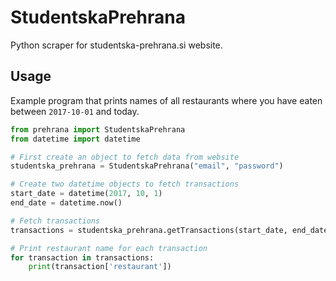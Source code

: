 # StudentskaPrehrana
Python scraper for studentska-prehrana.si website.

## Usage
Example program that prints names of all restaurants where you have eaten between `2017-10-01` and today.

```python
from prehrana import StudentskaPrehrana
from datetime import datetime

# First create an object to fetch data from website
studentska_prehrana = StudentskaPrehrana("email", "password")

# Create two datetime objects to fetch transactions
start_date = datetime(2017, 10, 1)
end_date = datetime.now()

# Fetch transactions
transactions = studentska_prehrana.getTransactions(start_date, end_date)

# Print restaurant name for each transaction
for transaction in transactions:
	print(transaction['restaurant'])
```